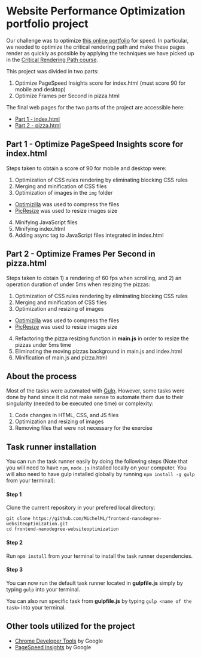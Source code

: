# Website Performance Optimization portfolio project
Our challenge was to optimize [this online portfolio](https://github.com/udacity/frontend-nanodegree-mobile-portfolio) for speed. In particular, we needed to optimize the critical rendering path and make these pages render as quickly as possible by applying the techniques we have picked up in the [Critical Rendering Path course](https://www.udacity.com/course/ud884).

This project was divided in two parts:   

1. Optimize PageSpeed Insights score for index.html (must score 90 for mobile and desktop)   
2. Optimize Frames per Second in pizza.html  

The final web pages for the two parts of the project are accessible here: 
- [Part 1 - index.html](https://michelml.github.io/frontend-nanodegree-websiteoptimization/dist/)
- [Part 2 - pizza.html](https://michelml.github.io/frontend-nanodegree-websiteoptimization/dist/views/pizza.html)

## Part 1 - Optimize PageSpeed Insights score for index.html
Steps taken to obtain a score of 90 for mobile and desktop were:  

1. Optimization of CSS rules rendering by eliminating blocking CSS rules  
2. Merging and minification of CSS files  
3. Optimization of images in the `img` folder  
  * [Optimizilla](http://optimizilla.com/) was used to compress the files  
  * [PicResize](http://www.picresize.com/) was used to resize images size  
4. Minifying JavaScript files  
5. Minifying index.html  
6. Adding async tag to JavaScript files integrated in index.html

## Part 2 - Optimize Frames Per Second in pizza.html
Steps taken to obtain 1) a rendering of 60 fps when scrolling, and 2) an operation duration of under 5ms when resizing the pizzas:   

1. Optimization of CSS rules rendering by eliminating blocking CSS rules  
2. Merging and minification of CSS files  
3. Optimization and resizing of images  
  * [Optimizilla](http://optimizilla.com/) was used to compress the files  
  * [PicResize](http://www.picresize.com/) was used to resize images size  
4. Refactoring the pizza resizing function in __main.js__ in order to resize the pizzas under 5ms time  
5. Eliminating the moving pizzas background in main.js and index.html  
6. Minification of main.js and pizza.html  
 
## About the process

Most of the tasks were automated with [Gulp](http://gulpJS.com/). However, some tasks were done by hand since it did not make sense to automate them due to their singularity (needed to be executed one time) or complexity:  

1. Code changes in HTML, CSS, and JS files  
2. Optimization and resizing of images  
3. Removing files that were not necessary for the exercise  

## Task runner installation  

You can run the task runner easily by doing the following steps (Note that you will need to have `npm`, `node.js` installed locally on your computer. You will also need to have gulp installed globally by running `npm install -g gulp` from your terminal):  

#### Step 1  
Clone the current repository in your prefered local directory:   

``` 
git clone https://github.com/MichelML/frontend-nanodegree-websiteoptimization.git  
cd frontend-nanodegree-websiteoptimization
```  

#### Step 2  
Run `npm install` from your terminal to install the task runner dependencies.  

#### Step 3  
You can now run the default task runner located in __gulpfile.js__ simply by typing `gulp` into your terminal.  
  
You can also run specific task from __gulpfile.js__ by typing `gulp <name of the task>` into your terminal.  
  
## Other tools utilized for the project  

* [Chrome Developer Tools](https://developer.chrome.com/devtools) by Google 
* [PageSpeed Insights](https://developers.google.com/speed/pagespeed/insights/) by Google
